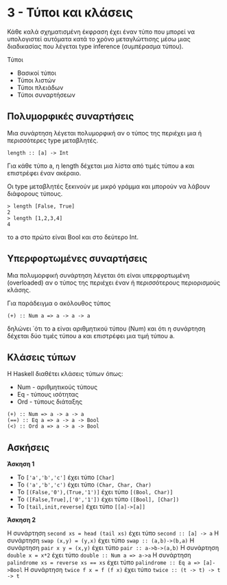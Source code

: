 # 3 - Τύποι και κλάσεις

Κάθε καλά σχηματισμένη έκφραση έχει έναν τύπο που μπορεί να υπολογιστεί αυτόματα κατά το χρόνο μεταγλώττισης μέσω μιας διαδικασίας που λέγεται type inference (συμπέρασμα τύπου).

Τύποι
* Βασικοί τύποι
* Τύποι λιστών
* Τύποι πλειάδων
* Τύποι συναρτήσεων

## Πολυμορφικές συναρτήσεις

Μια συνάρτηση λέγεται πολυμορφική αν ο τύπος της περιέχει μια ή περισσότερες type μεταβλητές.

```
length :: [a] -> Int
```

Για κάθε τύπο a, η length δέχεται μια λίστα από τιμές τύπου a και επιστρέφει έναν ακέραιο.

Οι type μεταβλητές ξεκινούν με μικρό γράμμα και μπορούν να λάβουν διάφορους τύπους.

```
> length [False, True]
2
> length [1,2,3,4]
4
```

το a στο πρώτο είναι Bool και στο δεύτερο Int.

## Υπερφορτωμένες συναρτήσεις

Μια πολυμορφική συνάρτηση λέγεται ότι είναι υπερφορτωμένη (overloaded) αν ο τύπος της περιέχει έναν ή περισσότερους περιορισμούς κλάσης.

Για παράδειγμα ο ακόλουθος τύπος
```
(+) :: Num a => a -> a -> a
```

δηλώνει ΄ότι το a είναι αριθμητικού τύπου (Num) και ότι η συνάρτηση δέχεται δύο τιμές τύπου a και επιστρέφει μια τιμή τύπου a.

## Κλάσεις τύπων

Η Haskell διαθέτει κλάσεις τύπων όπως:

* Num - αριθμητικούς τύπους
* Eq - τύπους ισότητας
* Ord - τύπους διάταξης

```
(+) :: Num => a -> a -> a
(==) :: Eq a => a -> a -> Bool
(<) :: Ord a => a -> a -> Bool
```

## Ασκήσεις

**Άσκηση 1**

* Το ```['a','b','c']``` έχει τύπο ```[Char]```
* Το ```('a','b','c')``` έχει τύπο ```(Char, Char, Char)```
* Το ```[(False,'0'),(True,'1')]``` έχει τύπο ```[(Bool, Char)]```
* Το ```([False,True],['0','1'])``` έχει τύπο ```([Bool], [Char])```
* Το ```[tail,init,reverse]``` έχει τύπο ```[[a]->[a]]```


**Άσκηση 2**

Η συνάρτηση ```second xs = head (tail xs)``` έχει τύπο ```second :: [a] -> a```
Η συνάρτηση ```swap (x,y) = (y,x)``` έχει τύπο ```swap :: (a,b)->(b,a)```
Η συνάρτηση ```pair x y = (x,y)``` έχει τύπο ```pair :: a->b->(a,b)```
Η συνάρτηση ```double x = x*2``` έχει τύπο ```double :: Num a => a->a```
Η συνάρτηση ```palindrome xs = reverse xs == xs``` έχει τύπο ```palindrome :: Eq a => [a]->Bool```
Η συνάρτηση ```twice f x = f (f x)``` έχει τύπο ```twice :: (t -> t) -> t -> t```

